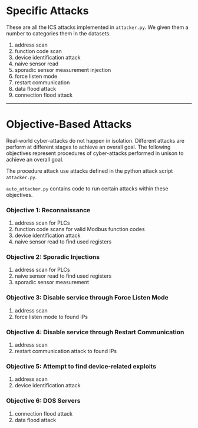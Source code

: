 # Specific Attacks
These are all the ICS attacks implemented in `attacker.py`. We given them a number to categories them in the datasets.

1. address scan
2. function code scan
3. device identification attack
4. naive sensor read
5. sporadic sensor measurement injection
6. force listen mode
7. restart communication
8. data flood attack
9. connection flood attack

---
# Objective-Based Attacks
Real-world cyber-attacks do not happen in isolation. Different attacks are perform at different stages to achieve an overall goal. The following objectives represent procedures of cyber-attacks performed in unison to achieve an overall goal. 

The procedure attack use attacks defined in the python attack script `attacker.py`.

`auto_attacker.py` contains code to run certain attacks within these objectives.

### Objective 1: Reconnaissance
1. address scan for PLCs
2. function code scans for valid Modbus function codes
3. device identification attack
3. naive sensor read to find used registers

### Objective 2: Sporadic Injections
1. address scan for PLCs
2. naive sensor read to find used registers
3. sporadic sensor measurement

### Objective 3: Disable service through Force Listen Mode
1. address scan
2. force listen mode to found IPs

### Objective 4: Disable service through Restart Communication
1. address scan
2. restart communication attack to found IPs

### Objective 5: Attempt to find device-related exploits
1. address scan
2. device identification attack

### Objective 6: DOS Servers
1. connection flood attack
2. data flood attack
